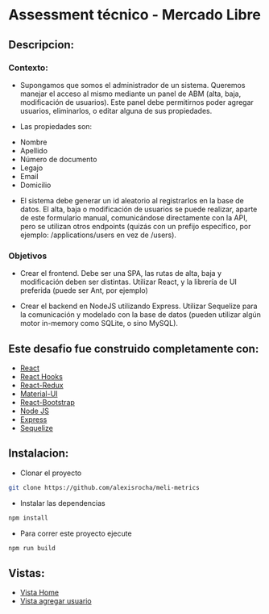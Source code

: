 #  Assessment técnico - Mercado Libre 

## Descripcion:

### Contexto:
* Supongamos que somos el administrador de un sistema. Queremos manejar el acceso al mismo mediante un panel de ABM (alta, baja, modificación de usuarios). Este panel debe permitirnos poder agregar usuarios, eliminarlos, o editar alguna de
sus propiedades. 

* Las propiedades son: 
- Nombre
- Apellido
- Número de documento
- Legajo
- Email
- Domicilio

* El sistema debe generar un id aleatorio al registrarlos en la base de datos. 
El alta, baja o modificación de usuarios se puede realizar, aparte de este formulario
manual, comunicándose directamente con la API, pero se utilizan otros endpoints
(quizás con un prefijo específico, por ejemplo: /applications/users en vez de /users).

### Objetivos
* Crear el frontend. Debe ser una SPA, las rutas de alta, baja y modificación
deben ser distintas. Utilizar React, y la librería de UI preferida (puede ser Ant,
por ejemplo)

* Crear el backend en NodeJS utilizando Express. Utilizar Sequelize para la
comunicación y modelado con la base de datos (pueden utilizar algún motor
in-memory como SQLite, o sino MySQL).

## Este desafio fue construido completamente con: 
* [React](https://es.reactjs.org/)
* [React Hooks](https://es.reactjs.org/docs/hooks-intro.html)
* [React-Redux](https://redux.js.org/basics/usage-with-react)
* [Material-UI](https://material-ui.com/)
* [React-Bootstrap](https://react-bootstrap.github.io/)
* [Node JS](https://nodejs.org/es/)
* [Express](https://expressjs.com/es/) 
* [Sequelize](https://sequelize.org/) 


## Instalacion:
* Clonar el proyecto 
```bash
git clone https://github.com/alexisrocha/meli-metrics
```
* Instalar las dependencias
```bash
npm install
```
* Para correr este proyecto ejecute
```bash
npm run build
```
## Vistas: 
* [Vista Home](https://github.com/alexisrocha/MeliMetrics/blob/dev/screenshots/vista-home.png)
* [Vista agregar usuario](https://github.com/alexisrocha/MeliMetrics/blob/dev/screenshots/vista-home-metricas.png)



